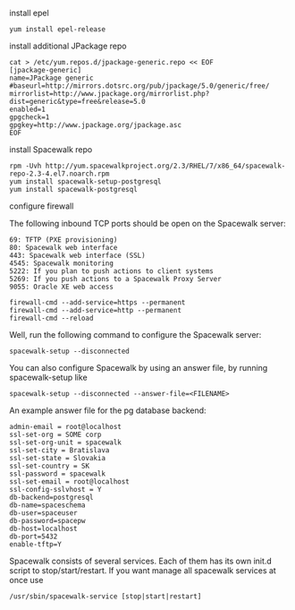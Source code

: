 install epel

```
yum install epel-release
```

install additional JPackage repo

```
cat > /etc/yum.repos.d/jpackage-generic.repo << EOF
[jpackage-generic]
name=JPackage generic
#baseurl=http://mirrors.dotsrc.org/pub/jpackage/5.0/generic/free/
mirrorlist=http://www.jpackage.org/mirrorlist.php?dist=generic&type=free&release=5.0
enabled=1
gpgcheck=1
gpgkey=http://www.jpackage.org/jpackage.asc
EOF
```

install Spacewalk repo

```
rpm -Uvh http://yum.spacewalkproject.org/2.3/RHEL/7/x86_64/spacewalk-repo-2.3-4.el7.noarch.rpm
yum install spacewalk-setup-postgresql
yum install spacewalk-postgresql
```

configure firewall

The following inbound TCP ports should be open on the Spacewalk server:
```
69: TFTP (PXE provisioning)
80: Spacewalk web interface
443: Spacewalk web interface (SSL)
4545: Spacewalk monitoring
5222: If you plan to push actions to client systems
5269: If you push actions to a Spacewalk Proxy Server
9055: Oracle XE web access
```

```
firewall-cmd --add-service=https --permanent
firewall-cmd --add-service=http --permanent
firewall-cmd --reload
```



Well, run the following command to configure the Spacewalk server:

```
spacewalk-setup --disconnected
```

You can also configure Spacewalk by using an answer file, by running spacewalk-setup like

```
spacewalk-setup --disconnected --answer-file=<FILENAME>
```

An example answer file for the pg database backend:

```
admin-email = root@localhost
ssl-set-org = SOME corp
ssl-set-org-unit = spacewalk
ssl-set-city = Bratislava
ssl-set-state = Slovakia
ssl-set-country = SK
ssl-password = spacewalk
ssl-set-email = root@localhost
ssl-config-sslvhost = Y
db-backend=postgresql
db-name=spaceschema
db-user=spaceuser
db-password=spacepw
db-host=localhost
db-port=5432
enable-tftp=Y
```

Spacewalk consists of several services. Each of them has its own init.d script to stop/start/restart. If you want manage all spacewalk services at once use

```
/usr/sbin/spacewalk-service [stop|start|restart]
```
